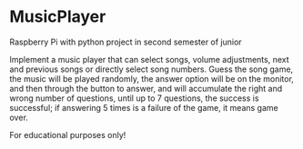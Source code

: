 # MusicPlayer
Raspberry Pi with python project in second semester of junior

Implement a music player that can select songs, volume adjustments, next and previous songs or directly select song numbers. Guess the song game, the music will be played randomly, the answer option will be on the monitor, and then through the button to answer, and will accumulate the right and wrong number of questions, until up to 7 questions, the success is successful; if answering 5 times is a failure of the game, it means game over.

For educational purposes only!
